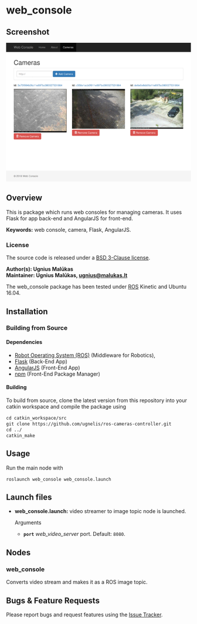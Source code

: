# web_console

## Screenshot

![Screenshot](screenshot.png)

## Overview

This is package which runs web consoles for managing cameras. It uses Flask for app back-end and AngularJS for front-end.

**Keywords:** web console, camera, Flask, AngularJS.

### License

The source code is released under a [BSD 3-Clause license](LICENSE).

**Author(s): Ugnius Malūkas  
Maintainer: Ugnius Malūkas, ugnius@malukas.lt**

The web_console package has been tested under [ROS] Kinetic and Ubuntu 16.04.

## Installation

### Building from Source

#### Dependencies

- [Robot Operating System (ROS)](http://wiki.ros.org) (Middleware for Robotics),
- [Flask] (Back-End App)
- [AngularJS] (Front-End App)
- [npm] (Front-End Package Manager)


#### Building

To build from source, clone the latest version from this repository into your catkin workspace and compile the package using

	cd catkin_workspace/src
	git clone https://github.com/ugnelis/ros-cameras-controller.git
	cd ../
	catkin_make


## Usage

Run the main node with

	roslaunch web_console web_console.launch


## Launch files

* **web_console.launch:** video streamer to image topic node is launched. 
    
    Arguments

    - **`port`** *web_video_server* port. Default: `8080`.


## Nodes

### web_console

Converts video stream and makes it as a ROS image topic.


## Bugs & Feature Requests

Please report bugs and request features using the [Issue Tracker](https://github.com/ugnelis/ros-cameras-controller/issues).


[ROS]: http://www.ros.org
[Flask]: http://flask.pocoo.org
[npm]: https://www.npmjs.com
[AngularJS]: https://angularjs.org
